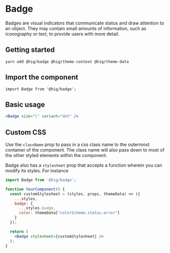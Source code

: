 # Badge

Badges are visual indicators that communicate status and draw attention to an object. They may contain small amounts of information, such as iconography or text, to provide users with more detail. 

## Getting started

```
yarn add @hig/badge @hig/theme-context @hig/theme-data
```

## Import the component

```
import Badge from '@hig/badge';
```

## Basic usage

```jsx
<Badge size="l" variant="dot" />
```
## Custom CSS

Use the `className` prop to pass in a css class name to the outermost container of the component. The class name will also pass down to most of the other styled elements within the component.

Badge also has a `stylesheet` prop that accepts a function wherein you can modify its styles. For instance

```jsx
import Badge from '@hig/badge';

function YourComponent() {
  const customStylesheet = (styles, props, themeData) => ({
    ...styles,
    badge: {
      ...styles.badge,
      color: themeData["colorScheme.status.error"]
    }
  });

  return (
    <Badge stylesheet={customStylesheet} />
  );
}
```
